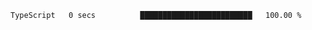 
<!--START_SECTION:waka-->

```txt
TypeScript   0 secs          █████████████████████████   100.00 %
```

<!--END_SECTION:waka-->

<!--unk0e-ctrlmd-blitzh-Klöggr-->

